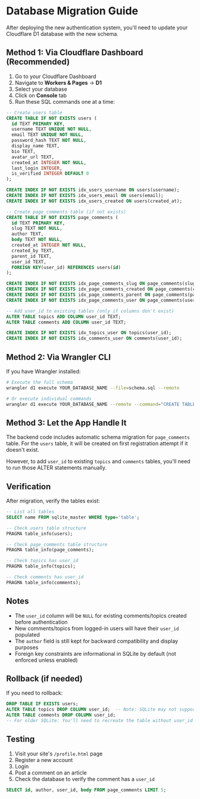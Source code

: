 # Database Migration Guide

After deploying the new authentication system, you'll need to update your Cloudflare D1 database with the new schema.

## Method 1: Via Cloudflare Dashboard (Recommended)

1. Go to your Cloudflare Dashboard
2. Navigate to **Workers & Pages** → **D1**
3. Select your database
4. Click on **Console** tab
5. Run these SQL commands one at a time:

```sql
-- Create users table
CREATE TABLE IF NOT EXISTS users (
  id TEXT PRIMARY KEY,
  username TEXT UNIQUE NOT NULL,
  email TEXT UNIQUE NOT NULL,
  password_hash TEXT NOT NULL,
  display_name TEXT,
  bio TEXT,
  avatar_url TEXT,
  created_at INTEGER NOT NULL,
  last_login INTEGER,
  is_verified INTEGER DEFAULT 0
);

CREATE INDEX IF NOT EXISTS idx_users_username ON users(username);
CREATE INDEX IF NOT EXISTS idx_users_email ON users(email);
CREATE INDEX IF NOT EXISTS idx_users_created ON users(created_at);

-- Create page_comments table (if not exists)
CREATE TABLE IF NOT EXISTS page_comments (
  id TEXT PRIMARY KEY,
  slug TEXT NOT NULL,
  author TEXT,
  body TEXT NOT NULL,
  created_at INTEGER NOT NULL,
  created_by TEXT,
  parent_id TEXT,
  user_id TEXT,
  FOREIGN KEY(user_id) REFERENCES users(id)
);

CREATE INDEX IF NOT EXISTS idx_page_comments_slug ON page_comments(slug);
CREATE INDEX IF NOT EXISTS idx_page_comments_created ON page_comments(created_at);
CREATE INDEX IF NOT EXISTS idx_page_comments_parent ON page_comments(parent_id);
CREATE INDEX IF NOT EXISTS idx_page_comments_user ON page_comments(user_id);

-- Add user_id to existing tables (only if columns don't exist)
ALTER TABLE topics ADD COLUMN user_id TEXT;
ALTER TABLE comments ADD COLUMN user_id TEXT;

CREATE INDEX IF NOT EXISTS idx_topics_user ON topics(user_id);
CREATE INDEX IF NOT EXISTS idx_comments_user ON comments(user_id);
```

## Method 2: Via Wrangler CLI

If you have Wrangler installed:

```bash
# Execute the full schema
wrangler d1 execute YOUR_DATABASE_NAME --file=schema.sql --remote

# Or execute individual commands
wrangler d1 execute YOUR_DATABASE_NAME --remote --command="CREATE TABLE IF NOT EXISTS users (...)"
```

## Method 3: Let the App Handle It

The backend code includes automatic schema migration for `page_comments` table. For the `users` table, it will be created on first registration attempt if it doesn't exist.

However, to add `user_id` to existing `topics` and `comments` tables, you'll need to run those ALTER statements manually.

## Verification

After migration, verify the tables exist:

```sql
-- List all tables
SELECT name FROM sqlite_master WHERE type='table';

-- Check users table structure
PRAGMA table_info(users);

-- Check page_comments table structure
PRAGMA table_info(page_comments);

-- Check topics has user_id
PRAGMA table_info(topics);

-- Check comments has user_id
PRAGMA table_info(comments);
```

## Notes

- The `user_id` column will be `NULL` for existing comments/topics created before authentication
- New comments/topics from logged-in users will have their `user_id` populated
- The `author` field is still kept for backward compatibility and display purposes
- Foreign key constraints are informational in SQLite by default (not enforced unless enabled)

## Rollback (if needed)

If you need to rollback:

```sql
DROP TABLE IF EXISTS users;
ALTER TABLE topics DROP COLUMN user_id;  -- Note: SQLite may not support DROP COLUMN in older versions
ALTER TABLE comments DROP COLUMN user_id;
-- For older SQLite: You'll need to recreate the table without user_id
```

## Testing

1. Visit your site's `/profile.html` page
2. Register a new account
3. Login
4. Post a comment on an article
5. Check the database to verify the comment has a `user_id`

```sql
SELECT id, author, user_id, body FROM page_comments LIMIT 5;
```
